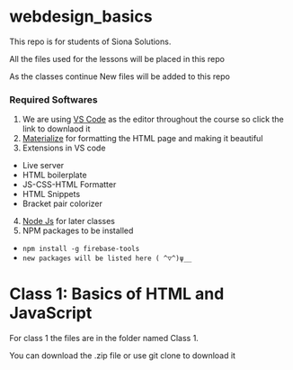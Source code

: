 # webdesign_basics
This repo is for students of Siona Solutions.

All the files used for the lessons will be placed in this repo

As the classes continue New files will be added to this repo

### Required Softwares
1. We are using [VS Code](https://code.visualstudio.com/download) as the editor throughout the course so click the link to downlaod it
2. [Materialize](https://materializecss.com) for formatting the HTML page and making it beautiful 
3. Extensions in VS code
+ Live server
+ HTML boilerplate
+ JS-CSS-HTML Formatter
+ HTML Snippets
+ Bracket pair colorizer
4. [Node Js](https://nodejs.org/en/download/) for later classes
5. NPM packages to be installed
+ `npm install -g firebase-tools`
+ ` new packages will be listed here ( ^▽^)ψ__	`



# Class 1: Basics of HTML and JavaScript
For class 1 the files are in the folder named Class 1.

You can download the .zip file or use git clone to download it

